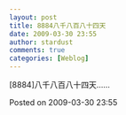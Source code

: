 ```yaml
---
layout: post
title: 8884八千八百八十四天
date: 2009-03-30 23:55
author: stardust
comments: true
categories: [Weblog]
---
```

[8884]八千八百八十四天……

Posted on 2009-03-30 23:55
